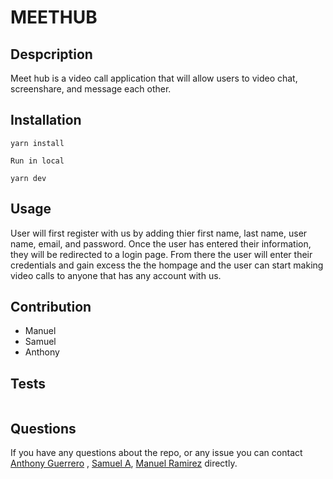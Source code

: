 # MEETHUB

## Despcription
  Meet hub is a video call application that will allow
 users to video chat, screenshare, and message each other.



##  Installation
```
yarn install

Run in local

yarn dev

```
## Usage
User will first register with us by adding thier first name, 
last name, user name, email, and password. Once the user has
entered their information, they will be redirected to a login
page. From there the user will enter their credentials and gain
excess the the hompage and the user can start making video calls 
to anyone that has any account with us.  

## Contribution

- Manuel
- Samuel
- Anthony
  
## Tests
```

```

## Questions
If you have any questions about the repo, or any issue you can contact  [Anthony Guerrero](https://github.com/Anthony-G89) , [Samuel A](), [Manuel Ramirez]() directly.
